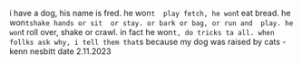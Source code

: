 i have a dog,
his name is fred.
he won`t  play fetch,
he won`t eat bread.
he won`tshake hands
or sit  or stay.
or bark or bag,
or run and  play.
he won`t roll over,
shake or crawl.
in fact he won`t,
do tricks ta all.
when follks ask why,
i tell them that`s
because my dog
was raised by cats
-kenn nesbitt
date
2.11.2023
